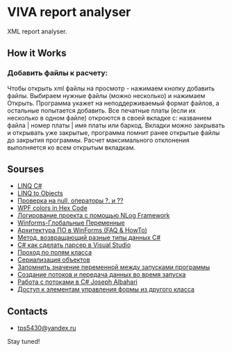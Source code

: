 # VIVA report analyser
XML report analyser.

## How it Works
### Добавить файлы к расчету:
Чтобы открыть xml файлы на просмотр - нажимаем кнопку добавить файлы.
Выбираем нужные файлы (можно несколько) и нажимаем Открыть.
Программа укажет на неподдерживаемый формат файлов, а остальные попытается добавить.
Все печатные платы (если их несколько в одном файле) откроются в своей вкладке
с: названием файла | номер платы | имя платы или баркод.
Вкладки можно закрывать и открывать уже закрытые, программа помнит ранее открытые файлы
до закрытия программы.
Расчет максимального отклонения выполняется ко всем открытым вкладкам.

## Sourses
+ [LINQ C#](https://devkazakov.com/ru/blog/linq-c-sharp/#_Filtering_operators)​
+ [LINQ to Objects](https://professorweb.ru/my/LINQ/base/level1/linq_index.php)​
+ [Проверка на null, операторы ?. и ??](https://metanit.com/sharp/tutorial/3.26.php)​
+ [WPF colors in Hex Code](https://wpfknowledge.blogspot.com/2012/05/note-this-is-not-original-work.html)​
+ [Логирование проекта с помощью NLog Framework](https://itvdn.com/ru/blog/article/logging-project-with-nlog-framework)​
+ [Winforms-Глобальные Переменные](https://askdev.ru/q/c-winforms-globalnye-peremennye-148192/)​
+ [Архитектура ПО в WinForms (FAQ & HowTo)](https://www.cyberforum.ru/windows-forms/thread1558189.html)​
+ [Метод, возвращающий разные типы данных C#](https://ru.stackoverflow.com/questions/457950/%D0%9C%D0%B5%D1%82%D0%BE%D0%B4-%D0%B2%D0%BE%D0%B7%D0%B2%D1%80%D0%B0%D1%89%D0%B0%D1%8E%D1%89%D0%B8%D0%B9-%D1%80%D0%B0%D0%B7%D0%BD%D1%8B%D0%B5-%D1%82%D0%B8%D0%BF%D1%8B-%D0%B4%D0%B0%D0%BD%D0%BD%D1%8B%D1%85-c)​
+ [C# как сделать парсер в Visual Studio](https://forum.orkons.ru/topic/362-c-kak-sdelat-parser-v-visual-studio/)​
+ [Проход по полям класса](https://www.cyberforum.ru/csharp-beginners/thread1661699.html)
+ [Сериализация объектов](https://professorweb.ru/my/csharp/thread_and_files/level4/4_1.php)
+ [Запомнить значение переменной между запусками программы](https://www.cyberforum.ru/csharp-beginners/thread1495318.html)
+ [Создание потоков и передача данных во время запуска](https://docs.microsoft.com/ru-ru/dotnet/standard/threading/creating-threads-and-passing-data-at-start-time)
+ [Работа с потоками в C# Joseph Albahari](https://rsdn.org/article/dotnet/CSThreading1.xml)
+ [Доступ к элементам управления формы из другого класса](https://translated.turbopages.org/proxy_u/en-ru.ru.03125158-63201c60-0aa0d039-74722d776562/https/stackoverflow.com/questions/12983427/accessing-forms-controls-from-another-class)

## Contacts

- tps5430@yandex.ru

Stay tuned!